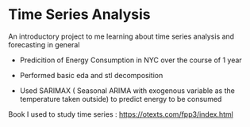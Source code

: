 # Time Series Analysis

An introductory project to me learning about time series analysis and forecasting in general 

- Predicition of Energy Consumption in NYC over the course of 1 year

- Performed basic eda and stl decomposition

- Used SARIMAX ( Seasonal ARIMA with exogenous variable as the temperature taken outside) to predict energy to be consumed

Book I used to study time series : https://otexts.com/fpp3/index.html
